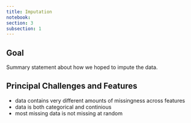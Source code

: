 ```yaml
---
title: Imputation
notebook:
section: 3
subsection: 1
---
```


## Goal

Summary statement about how we hoped to impute the data.

## Principal Challenges and Features

- data contains very different amounts of missingness across features
- data is both categorical and continious
- most missing data is not missing at random